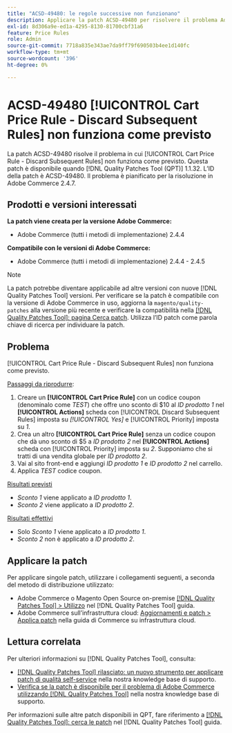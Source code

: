 ```yaml
---
title: "ACSD-49480: le regole successive non funzionano"
description: Applicare la patch ACSD-49480 per risolvere il problema Adobe Commerce in cui [!UICONTROL Cart Price Rule - Discard Subsequent Rules] non funziona come previsto.
exl-id: 8d306a9e-ed1a-4295-8130-81700cbf31a6
feature: Price Rules
role: Admin
source-git-commit: 7718a835e343ae7da9ff79f690503b4ee1d140fc
workflow-type: tm+mt
source-wordcount: '396'
ht-degree: 0%

---
```


# ACSD-49480 [!UICONTROL Cart Price Rule - Discard Subsequent Rules] non funziona come previsto

La patch ACSD-49480 risolve il problema in cui [!UICONTROL Cart Price Rule - Discard Subsequent Rules] non funziona come previsto. Questa patch è disponibile quando [!DNL Quality Patches Tool (QPT)] 1.1.32. L’ID della patch è ACSD-49480. Il problema è pianificato per la risoluzione in Adobe Commerce 2.4.7.

## Prodotti e versioni interessati

**La patch viene creata per la versione Adobe Commerce:**

* Adobe Commerce (tutti i metodi di implementazione) 2.4.4

**Compatibile con le versioni di Adobe Commerce:**

* Adobe Commerce (tutti i metodi di implementazione) 2.4.4 - 2.4.5

>[!NOTE]
>
>La patch potrebbe diventare applicabile ad altre versioni con nuove [!DNL Quality Patches Tool] versioni. Per verificare se la patch è compatibile con la versione di Adobe Commerce in uso, aggiorna la `magento/quality-patches` alla versione più recente e verificare la compatibilità nella [[!DNL Quality Patches Tool]: pagina Cerca patch](https://experienceleague.adobe.com/tools/commerce-quality-patches/index.html). Utilizza l’ID patch come parola chiave di ricerca per individuare la patch.

## Problema

[!UICONTROL Cart Price Rule - Discard Subsequent Rules] non funziona come previsto.

<u>Passaggi da riprodurre</u>:

1. Creare un **[!UICONTROL Cart Price Rule]** con un codice coupon (denominalo come *TEST*) che offre uno sconto di $10 al *ID prodotto 1* nel **[!UICONTROL Actions]** scheda con [!UICONTROL Discard Subsequent Rules] imposta su *[!UICONTROL Yes]* e [!UICONTROL Priority] imposta su *1*.
1. Crea un altro **[!UICONTROL Cart Price Rule]** senza un codice coupon che dà uno sconto di $5 a *ID prodotto 2* nel **[!UICONTROL Actions]** scheda con [!UICONTROL Priority] imposta su *2*. Supponiamo che si tratti di una vendita globale per *ID prodotto 2*.
1. Vai al sito front-end e aggiungi *ID prodotto 1* e *ID prodotto 2* nel carrello.
1. Applica *TEST* codice coupon.

<u>Risultati previsti</u>

* *Sconto 1* viene applicato a *ID prodotto 1*.
* *Sconto 2* viene applicato a *ID prodotto 2*.

<u>Risultati effettivi</u>

* Solo *Sconto 1* viene applicato a *ID prodotto 1*.
* *Sconto 2* non è applicato a *ID prodotto 2*.

## Applicare la patch

Per applicare singole patch, utilizzare i collegamenti seguenti, a seconda del metodo di distribuzione utilizzato:

* Adobe Commerce o Magento Open Source on-premise [[!DNL Quality Patches Tool] > Utilizzo](https://experienceleague.adobe.com/docs/commerce-operations/tools/quality-patches-tool/usage.html) nel [!DNL Quality Patches Tool] guida.
* Adobe Commerce sull’infrastruttura cloud: [Aggiornamenti e patch > Applica patch](https://experienceleague.adobe.com/docs/commerce-cloud-service/user-guide/develop/upgrade/apply-patches.html) nella guida di Commerce su infrastruttura cloud.

## Lettura correlata

Per ulteriori informazioni su [!DNL Quality Patches Tool], consulta:

* [[!DNL Quality Patches Tool] rilasciato: un nuovo strumento per applicare patch di qualità self-service](/help/announcements/adobe-commerce-announcements/magento-quality-patches-released-new-tool-to-self-serve-quality-patches.md) nella nostra knowledge base di supporto.
* [Verifica se la patch è disponibile per il problema di Adobe Commerce utilizzando [!DNL Quality Patches Tool]](/help/support-tools/patches-available-in-qpt-tool/check-patch-for-magento-issue-with-magento-quality-patches.md) nella nostra knowledge base di supporto.

Per informazioni sulle altre patch disponibili in QPT, fare riferimento a [[!DNL Quality Patches Tool]: cerca le patch](https://experienceleague.adobe.com/tools/commerce-quality-patches/index.html) nel [!DNL Quality Patches Tool] guida.
